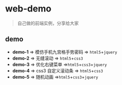 # web-demo

> 自己做的前端实例，分享给大家

## demo

-   **demo-1** => 模仿手机九宫格手势密码 => `html5`+`jquery`
-   **demo-2** => 无缝滚动 => `html5`+`css3`
-   **demo-3** => 优化右键菜单 =>`html5`+`css3`+`jquery`
-   **demo-4** => css3 自定义滚动条 => `html5`+`css3`
-   **demo-5** => 随机动画 =>`html5`+`css3`+`jquery`
